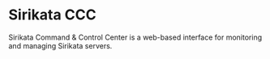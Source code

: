 Sirikata CCC
============

Sirikata Command & Control Center is a web-based interface for
monitoring and managing Sirikata servers.

